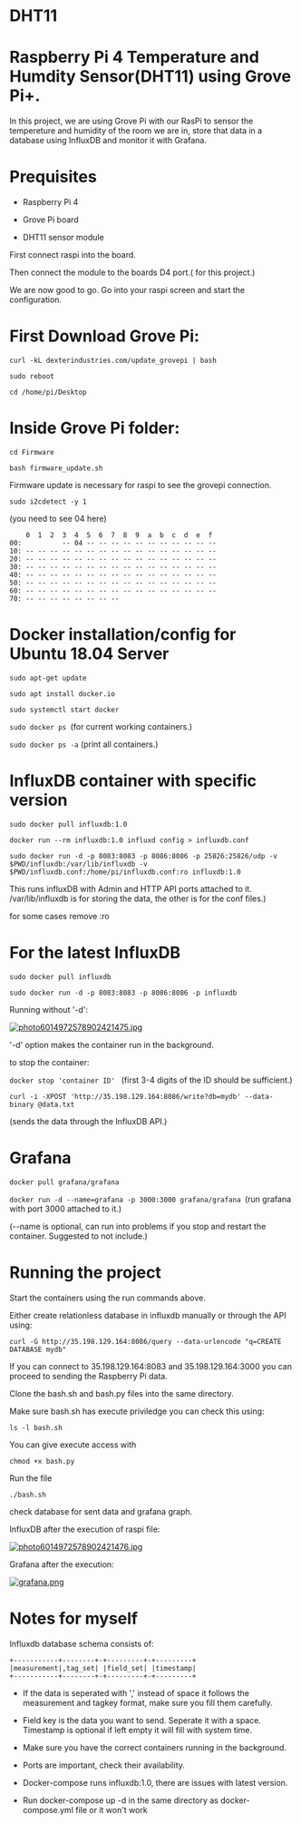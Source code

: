 # DHT11

# Raspberry Pi 4 Temperature and Humdity Sensor(DHT11) using Grove Pi+.

In this project, we are using Grove Pi with our RasPi to sensor the tempereture and humidity of the room we are in, store that data in a database using InfluxDB and monitor it with Grafana.
# Prequisites

- Raspberry Pi 4

- Grove Pi board

- DHT11 sensor module

First connect raspi into the board.

Then connect the module to the boards D4 port.( for this project.)

We are now good to go. Go into your raspi screen and start the configuration.

# First Download Grove Pi:

```curl -kL dexterindustries.com/update_grovepi | bash```

```sudo reboot```

```cd /home/pi/Desktop```


# Inside Grove Pi folder:

```cd Firmware```

```bash firmware_update.sh```

Firmware update is necessary for raspi to see the grovepi connection.

```sudo i2cdetect -y 1```

(you need to see 04 here)
```
    0  1  2  3  4  5  6  7  8  9  a  b  c  d  e  f
00:          -- 04 -- -- -- -- -- -- -- -- -- -- -- 
10: -- -- -- -- -- -- -- -- -- -- -- -- -- -- -- -- 
20: -- -- -- -- -- -- -- -- -- -- -- -- -- -- -- -- 
30: -- -- -- -- -- -- -- -- -- -- -- -- -- -- -- -- 
40: -- -- -- -- -- -- -- -- -- -- -- -- -- -- -- -- 
50: -- -- -- -- -- -- -- -- -- -- -- -- -- -- -- -- 
60: -- -- -- -- -- -- -- -- -- -- -- -- -- -- -- -- 
70: -- -- -- -- -- -- -- -- 
```

# Docker installation/config for Ubuntu 18.04 Server 

```sudo apt-get update```

```sudo apt install docker.io```

```sudo systemctl start docker```

```sudo docker ps ```(for current working containers.)

```sudo docker ps -a``` (print all containers.)

# InfluxDB container with specific version

```sudo docker pull influxdb:1.0```

```docker run --rm influxdb:1.0 influxd config > influxdb.conf```

```sudo docker run -d -p 8083:8083 -p 8086:8086 -p 25826:25826/udp -v $PWD/influxdb:/var/lib/influxdb -v $PWD/influxdb.conf:/home/pi/influxdb.conf:ro influxdb:1.0 ```

This runs influxDB with Admin and HTTP API ports attached to it. /var/lib/influxdb is for storing the data, the other is for the conf files.)

for some cases remove :ro

# For the latest InfluxDB

```sudo docker pull influxdb```

```sudo docker run -d -p 8083:8083 -p 8086:8086 -p influxdb ```

Running without '-d':

[![photo6014972578902421475.jpg](https://i.postimg.cc/BvNJDmSz/photo6014972578902421475.jpg)](https://postimg.cc/JyDwCcB3)


'-d' option makes the container run in the background.

to stop the container:

```docker stop 'container ID' ```
(first 3-4 digits of the ID should be sufficient.)

``` curl -i -XPOST 'http://35.198.129.164:8086/write?db=mydb' --data-binary @data.txt ```

(sends the data through the InfluxDB API.)


# Grafana

```docker pull grafana/grafana```

```docker run -d --name=grafana -p 3000:3000 grafana/grafana ```(run grafana with port 3000 attached to it.)

(--name is optional, can run into problems if you stop and restart the container. Suggested to not include.)

# Running the project

Start the containers using the run commands above.

Either create relationless database in influxdb manually or through the API using:

```curl -G http://35.198.129.164:8086/query --data-urlencode "q=CREATE DATABASE mydb"```

If you can connect to 35.198.129.164:8083 and 35.198.129.164:3000 you can proceed to sending the Raspberry Pi data.

Clone the bash.sh and bash.py files into the same directory.

Make sure bash.sh has execute priviledge you can check this using:

```ls -l bash.sh```

You can give execute access with

```chmod +x bash.py ```

Run the file 

```./bash.sh ```

check database for sent data and grafana graph.

InfluxDB after the execution of raspi file:

[![photo6014972578902421476.jpg](https://i.postimg.cc/ZRGYKCKY/photo6014972578902421476.jpg)](https://postimg.cc/k6yPTMbL)


Grafana after the execution:

[![grafana.png](https://i.postimg.cc/cCRYBqvW/grafana.png)](https://postimg.cc/gL0nGTyt)

# Notes for myself

Influxdb database schema consists of:

```
+-----------+--------+-+---------+-+---------+
|measurement|,tag_set| |field_set| |timestamp|
+-----------+--------+-+---------+-+---------+
```

- If the data is seperated with ',' instead of space it follows the measurement and tagkey format, make sure you fill them carefully. 

- Field key is the data you want to send. Seperate it with a space. Timestamp is optional if left empty it will fill with system time.

- Make sure you have the correct containers running in the background.

- Ports are important, check their availability.

- Docker-compose runs influxdb:1.0, there are issues with latest version.

- Run docker-compose up -d in the same directory as docker-compose.yml file or it won't work


